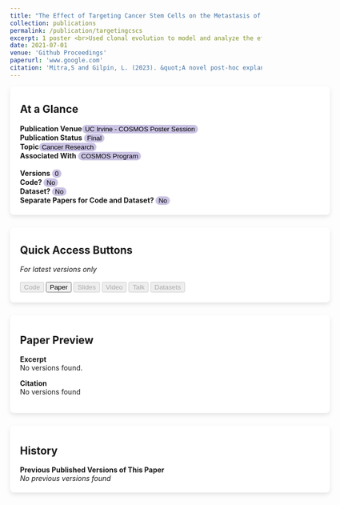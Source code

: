 ```yaml
---
title: "The Effect of Targeting Cancer Stem Cells on the Metastasis of Malignant Tumors"
collection: publications
permalink: /publication/targetingcscs
excerpt: 1 poster <br>Used clonal evolution to model and analyze the effects of different cancer treatments on the probability of metastasis.<br><br><button>Code</button> <button>Paper</button> <button disabled>Slides</button> <button disabled>Video</button> <button disabled>Talk</button> <button disabled>Datasets</button>
date: 2021-07-01
venue: 'Github Proceedings'
paperurl: 'www.google.com'
citation: 'Mitra,S and Gilpin, L. (2023). &quot;A novel post-hoc explanation comparison metric and applications&quot; <i>ICPRAI Conference Proceedings, 2024</i>. 1(3).'
---
```

<div style="background-color: white; box-shadow: 0 4px 8px rgba(0, 0, 0, 0.1); padding: 20px; padding-top: 4px; border-radius: 8px; min-width:600px;margin-bottom: 25px">
<h2>At a Glance</h2>
<b>Publication Venue</b><button style='border-radius:12px;background-color:rgb(203, 195, 227);border:none'> UC Irvine - COSMOS Poster Session</button><br>
<b>Publication Status</b> <button style='border-radius:12px;background-color:rgb(203, 195, 227);border:none'> Final </button> <br> <b>Topic</b><button style='border-radius:12px;background-color:rgb(203, 195, 227);border:none'> Cancer Research </button><br><b>Associated With</b> <button onclick="location.href=''" style='border-radius:12px;background-color:rgb(203, 195, 227);border:none'> COSMOS Program</button>
<br>
<br>
<b>Versions </b>
<button style='border-radius:12px;background-color:rgb(203, 195, 227);border:none'>0</button><br>
<b>Code? </b><button style='border-radius:12px;background-color:rgb(203, 195, 227);border:none'> No </button><br>
<b>Dataset? </b><button style='border-radius:12px;background-color:rgb(203, 195, 227);border:none'> No </button><br>
<b>Separate Papers for Code and Dataset? </b><button style='border-radius:12px;background-color:rgb(203, 195, 227);border:none'> No </button>
</div>
<div style="background-color: white; box-shadow: 0 4px 8px rgba(0, 0, 0, 0.1); padding: 20px; padding-top: 4px; border-radius: 8px; min-width:600px;margin-bottom: 25px">
<h2>Quick Access Buttons </h2>
<i>For latest versions only</i>
<br>
<br>
<button disabled>Code</button> <button>Paper</button> <button disabled>Slides</button> <button disabled>Video</button> <button disabled>Talk</button> <button disabled>Datasets</button></div>
<div style="background-color: white; box-shadow: 0 4px 8px rgba(0, 0, 0, 0.1); padding: 20px; padding-top: 8px; border-radius: 8px; min-width:600px;margin-bottom: 25px">
<h2>Paper Preview</h2>
<b>Excerpt</b>
<br>No versions found.
<blockquote></blockquote>
<b>Citation</b>
<br>No versions found
<blockquote></blockquote>
</div>
<div style="background-color: white; box-shadow: 0 4px 8px rgba(0, 0, 0, 0.1); padding: 20px; padding-top: 8px; border-radius: 8px; min-width:600px;margin-bottom: 25px">
<h2> History </h2>
<b>Previous Published Versions of This Paper</b>
<br>
<i>No previous versions found</i>
</div>
